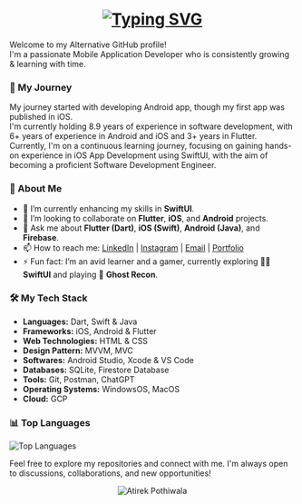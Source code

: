 <h1  align="center" href="h#">
  <a href="https://git.io/typing-svg">
    <img src="https://readme-typing-svg.demolab.com?font=Outfit&pause=1000&color=FFFFFF&center=true&vCenter=true&width=435&lines=Hello+there%2C+I'm+Atirek+Pothiwala!+%F0%9F%91%8B;%E0%AA%A8%E0%AA%AE%E0%AA%B8%E0%AB%8D%E0%AA%A4%E0%AB%87%2C+%E0%AA%B9%E0%AB%81%E0%AA%82+%E0%AA%85%E0%AA%A4%E0%AA%BF%E0%AA%B0%E0%AB%87%E0%AA%95+%E0%AA%AA%E0%AB%8B%E0%AA%A5%E0%AB%80%E0%AA%B5%E0%AA%BE%E0%AA%B2%E0%AA%BE+%E0%AA%9B%E0%AB%81%E0%AA%82!+%F0%9F%91%8B;%E0%A4%A8%E0%A4%AE%E0%A4%B8%E0%A5%8D%E0%A4%A4%E0%A5%87%2C+%E0%A4%AE%E0%A5%88%E0%A4%82+%E0%A4%85%E0%A4%A4%E0%A4%BF%E0%A4%B0%E0%A5%87%E0%A4%95+%E0%A4%AA%E0%A5%8B%E0%A4%A5%E0%A5%80%E0%A4%B5%E0%A4%BE%E0%A4%B2%E0%A4%BE+%E0%A4%B9%E0%A5%82%E0%A4%81!+%F0%9F%91%8B;Bonjour%2C+je+suis+Atirek+Pothiwala!+%F0%9F%91%8B;Ol%C3%A1%2C+eu+sou+Atirek+Pothiwala!+%F0%9F%91%8B;Hola%2C+%C2%A1soy+Atirek+Pothiwala!+%F0%9F%91%8B;Hallo%2C+ich+bin+Atirek+Pothiwala!+%F0%9F%91%8B;%E3%81%93%E3%82%93%E3%81%AB%E3%81%A1%E3%81%AF%E3%80%81%E7%A7%81%E3%81%AF%E3%82%A2%E3%83%86%E3%82%A3%E3%83%AC%E3%82%AF%E3%83%BB%E3%83%9D%E3%83%86%E3%82%A3%E3%83%AF%E3%83%A9%E3%81%A7%E3%81%99%EF%BC%81+%F0%9F%91%8B" alt="Typing SVG">
  </img>
  </a>
</h1>

Welcome to my Alternative GitHub profile!
<br />
I'm a passionate Mobile Application Developer who is consistently growing & learning with time. 

### 🚀 My Journey

My journey started with developing Android app, though my first app was published in iOS. 
<br />
I'm currently holding 8.9 years of experience in software development, with 6+ years of experience in Android and iOS and 3+ years in Flutter. 
<br />
Currently, I'm on a continuous learning journey, focusing on gaining hands-on experience in iOS App Development using SwiftUI, with the aim of becoming a proficient Software Development Engineer.

### 🌟 About Me

- 🌱 I’m currently enhancing my skills in **SwiftUI**.
- 👯 I’m looking to collaborate on **Flutter**, **iOS**, and **Android** projects.
- 💬 Ask me about **Flutter (Dart)**, **iOS (Swift)**, **Android (Java)**, and **Firebase**.
- 📫 How to reach me: [LinkedIn](https://www.linkedin.com/in/atirekpothiwala) | [Instagram](https://www.instagram.com/atirek.pothiwala) | [Email](mailto:atirekpothiwala@gmail.com) | [Portfolio](https://atirek-pothiwala.github.io/portfolio)
- ⚡ Fun fact: I’m an avid learner and a gamer, currently exploring 👨‍💻 **SwiftUI** and playing 👾 **Ghost Recon**.

### 🛠️ My Tech Stack

- **Languages:** Dart, Swift & Java 
- **Frameworks:** iOS, Android & Flutter
- **Web Technologies:** HTML & CSS
- **Design Pattern:** MVVM, MVC
- **Softwares:** Android Studio, Xcode & VS Code
- **Databases:** SQLite, Firestore Database
- **Tools:** Git, Postman, ChatGPT
- **Operating Systems:** WindowsOS, MacOS
- **Cloud:** GCP

### 📊 Top Languages

![Top Languages](https://github-readme-stats.vercel.app/api/top-langs/?username=knight-dev9&layout=compact&theme=radical)

Feel free to explore my repositories and connect with me. I'm always open to discussions, collaborations, and new opportunities!

<p align="center"> <img src="https://komarev.com/ghpvc/?username=knight-dev9&label=Visitors&color=0088cc&style=flat-square" alt="Atirek Pothiwala" /> </p>
